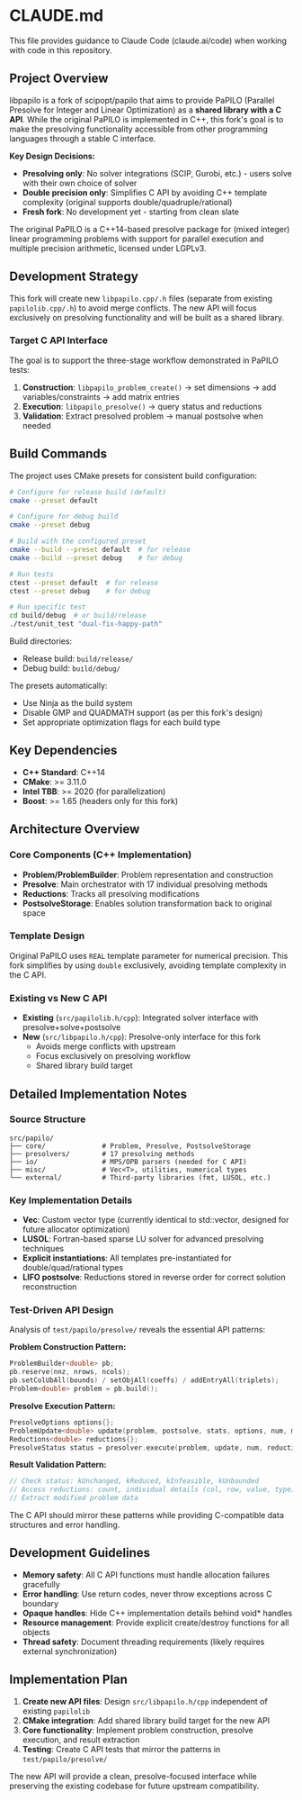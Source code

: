 # CLAUDE.md

This file provides guidance to Claude Code (claude.ai/code) when working with code in this repository.

## Project Overview

libpapilo is a fork of scipopt/papilo that aims to provide PaPILO (Parallel Presolve for Integer and Linear Optimization) as a **shared library with a C API**. While the original PaPILO is implemented in C++, this fork's goal is to make the presolving functionality accessible from other programming languages through a stable C interface.

**Key Design Decisions:**
- **Presolving only**: No solver integrations (SCIP, Gurobi, etc.) - users solve with their own choice of solver
- **Double precision only**: Simplifies C API by avoiding C++ template complexity (original supports double/quadruple/rational)
- **Fresh fork**: No development yet - starting from clean slate

The original PaPILO is a C++14-based presolve package for (mixed integer) linear programming problems with support for parallel execution and multiple precision arithmetic, licensed under LGPLv3.

## Development Strategy

This fork will create new `libpapilo.cpp/.h` files (separate from existing `papilolib.cpp/.h`) to avoid merge conflicts. The new API will focus exclusively on presolving functionality and will be built as a shared library.

### Target C API Interface

The goal is to support the three-stage workflow demonstrated in PaPILO tests:

1. **Construction**: `libpapilo_problem_create()` → set dimensions → add variables/constraints → add matrix entries
2. **Execution**: `libpapilo_presolve()` → query status and reductions  
3. **Validation**: Extract presolved problem → manual postsolve when needed

## Build Commands

The project uses CMake presets for consistent build configuration:

```bash
# Configure for release build (default)
cmake --preset default

# Configure for debug build
cmake --preset debug

# Build with the configured preset
cmake --build --preset default  # for release
cmake --build --preset debug    # for debug

# Run tests
ctest --preset default  # for release
ctest --preset debug    # for debug

# Run specific test
cd build/debug  # or build/release
./test/unit_test "dual-fix-happy-path"
```

Build directories:
- Release build: `build/release/`
- Debug build: `build/debug/`

The presets automatically:
- Use Ninja as the build system
- Disable GMP and QUADMATH support (as per this fork's design)
- Set appropriate optimization flags for each build type

## Key Dependencies

- **C++ Standard**: C++14
- **CMake**: >= 3.11.0
- **Intel TBB**: >= 2020 (for parallelization)
- **Boost**: >= 1.65 (headers only for this fork)

## Architecture Overview

### Core Components (C++ Implementation)
- **Problem/ProblemBuilder**: Problem representation and construction
- **Presolve**: Main orchestrator with 17 individual presolving methods
- **Reductions**: Tracks all presolving modifications
- **PostsolveStorage**: Enables solution transformation back to original space

### Template Design
Original PaPILO uses `REAL` template parameter for numerical precision. This fork simplifies by using `double` exclusively, avoiding template complexity in the C API.

### Existing vs New C API
- **Existing** (`src/papilolib.h/cpp`): Integrated solver interface with presolve+solve+postsolve
- **New** (`src/libpapilo.h/cpp`): Presolve-only interface for this fork
  - Avoids merge conflicts with upstream
  - Focus exclusively on presolving workflow
  - Shared library build target

## Detailed Implementation Notes

### Source Structure
```
src/papilo/
├── core/              # Problem, Presolve, PostsolveStorage
├── presolvers/        # 17 presolving methods
├── io/                # MPS/OPB parsers (needed for C API)
├── misc/              # Vec<T>, utilities, numerical types
└── external/          # Third-party libraries (fmt, LUSOL, etc.)
```

### Key Implementation Details
- **Vec<T>**: Custom vector type (currently identical to std::vector, designed for future allocator optimization)
- **LUSOL**: Fortran-based sparse LU solver for advanced presolving techniques
- **Explicit instantiations**: All templates pre-instantiated for double/quad/rational types
- **LIFO postsolve**: Reductions stored in reverse order for correct solution reconstruction

### Test-Driven API Design
Analysis of `test/papilo/presolve/` reveals the essential API patterns:

**Problem Construction Pattern:**
```cpp
ProblemBuilder<double> pb;
pb.reserve(nnz, nrows, ncols);
pb.setColUbAll(bounds) / setObjAll(coeffs) / addEntryAll(triplets);
Problem<double> problem = pb.build();
```

**Presolve Execution Pattern:**
```cpp
PresolveOptions options{};
ProblemUpdate<double> update(problem, postsolve, stats, options, num, msg);
Reductions<double> reductions{};
PresolveStatus status = presolver.execute(problem, update, num, reductions, timer);
```

**Result Validation Pattern:**
```cpp
// Check status: kUnchanged, kReduced, kInfeasible, kUnbounded
// Access reductions: count, individual details (col, row, value, type)
// Extract modified problem data
```

The C API should mirror these patterns while providing C-compatible data structures and error handling.

## Development Guidelines

- **Memory safety**: All C API functions must handle allocation failures gracefully
- **Error handling**: Use return codes, never throw exceptions across C boundary  
- **Opaque handles**: Hide C++ implementation details behind void* handles
- **Resource management**: Provide explicit create/destroy functions for all objects
- **Thread safety**: Document threading requirements (likely requires external synchronization)

## Implementation Plan

1. **Create new API files**: Design `src/libpapilo.h/cpp` independent of existing `papilolib`
2. **CMake integration**: Add shared library build target for the new API
3. **Core functionality**: Implement problem construction, presolve execution, and result extraction
4. **Testing**: Create C API tests that mirror the patterns in `test/papilo/presolve/`

The new API will provide a clean, presolve-focused interface while preserving the existing codebase for future upstream compatibility.